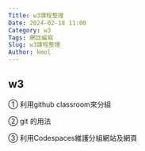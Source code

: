 ```yaml
---
Title: w3課程整理
Date: 2024-02-18 11:00
Category: w3
Tags: 網誌編寫
Slug: w3課程整理
Author: kmol
---
```


## w3
 ① 利用github classroom來分組

 ② git 的用法

 ③ 利用Codespaces維護分組網站及網頁